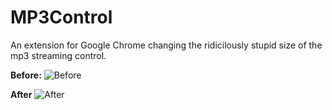 MP3Control
==========

An extension for Google Chrome changing the ridicilously stupid size of the mp3 streaming control.

**Before:**
![Before](http://puu.sh/81n17/50fc8025e8.png)

**After**
![After](http://puu.sh/81n05/dce2501e08.png)